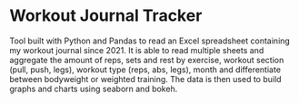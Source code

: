 # Workout Journal Tracker
Tool built with Python and Pandas to read an Excel spreadsheet containing my workout journal since 2021. 
It is able to read multiple sheets and aggregate the amount of reps, sets and rest by exercise, workout section (pull, push, legs), workout type (reps, abs, legs), month and differentiate between bodyweight or weighted training. The data is then used to build graphs and charts using seaborn and bokeh.
